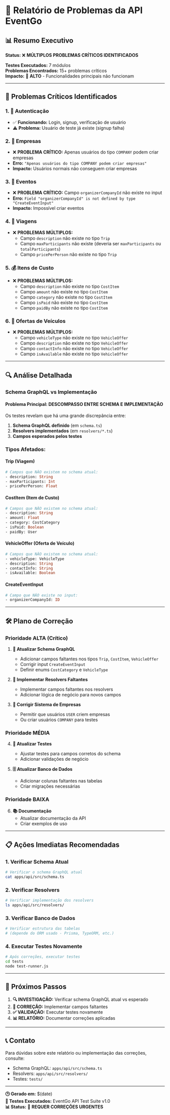# 🐛 Relatório de Problemas da API EventGo

## 📊 **Resumo Executivo**

**Status:** ❌ **MÚLTIPLOS PROBLEMAS CRÍTICOS IDENTIFICADOS**

**Testes Executados:** 7 módulos  
**Problemas Encontrados:** 15+ problemas críticos  
**Impacto:** 🔴 **ALTO** - Funcionalidades principais não funcionam

---

## 🚨 **Problemas Críticos Identificados**

### **1. 🔐 Autenticação**

- ✅ **Funcionando:** Login, signup, verificação de usuário
- ⚠️ **Problema:** Usuário de teste já existe (signup falha)

### **2. 🏢 Empresas**

- ❌ **PROBLEMA CRÍTICO:** Apenas usuários do tipo `COMPANY` podem criar empresas
- **Erro:** `"Apenas usuários do tipo COMPANY podem criar empresas"`
- **Impacto:** Usuários normais não conseguem criar empresas

### **3. 🎉 Eventos**

- ❌ **PROBLEMA CRÍTICO:** Campo `organizerCompanyId` não existe no input
- **Erro:** `Field "organizerCompanyId" is not defined by type "CreateEventInput"`
- **Impacto:** Impossível criar eventos

### **4. 🚌 Viagens**

- ❌ **PROBLEMAS MÚLTIPLOS:**
  - Campo `description` não existe no tipo `Trip`
  - Campo `maxParticipants` não existe (deveria ser `maxParticipants` ou `totalParticipants`)
  - Campo `pricePerPerson` não existe no tipo `Trip`

### **5. 💰 Itens de Custo**

- ❌ **PROBLEMAS MÚLTIPLOS:**
  - Campo `description` não existe no tipo `CostItem`
  - Campo `amount` não existe no tipo `CostItem`
  - Campo `category` não existe no tipo `CostItem`
  - Campo `isPaid` não existe no tipo `CostItem`
  - Campo `paidBy` não existe no tipo `CostItem`

### **6. 🚗 Ofertas de Veículos**

- ❌ **PROBLEMAS MÚLTIPLOS:**
  - Campo `vehicleType` não existe no tipo `VehicleOffer`
  - Campo `description` não existe no tipo `VehicleOffer`
  - Campo `contactInfo` não existe no tipo `VehicleOffer`
  - Campo `isAvailable` não existe no tipo `VehicleOffer`

---

## 🔍 **Análise Detalhada**

### **Schema GraphQL vs Implementação**

#### **Problema Principal:** **DESCOMPASSO ENTRE SCHEMA E IMPLEMENTAÇÃO**

Os testes revelam que há uma grande discrepância entre:

1. **Schema GraphQL definido** (em `schema.ts`)
2. **Resolvers implementados** (em `resolvers/*.ts`)
3. **Campos esperados pelos testes**

### **Tipos Afetados:**

#### **Trip (Viagem)**

```graphql
# Campos que NÃO existem no schema atual:
- description: String
- maxParticipants: Int
- pricePerPerson: Float
```

#### **CostItem (Item de Custo)**

```graphql
# Campos que NÃO existem no schema atual:
- description: String
- amount: Float
- category: CostCategory
- isPaid: Boolean
- paidBy: User
```

#### **VehicleOffer (Oferta de Veículo)**

```graphql
# Campos que NÃO existem no schema atual:
- vehicleType: VehicleType
- description: String
- contactInfo: String
- isAvailable: Boolean
```

#### **CreateEventInput**

```graphql
# Campo que NÃO existe no input:
- organizerCompanyId: ID
```

---

## 🛠️ **Plano de Correção**

### **Prioridade ALTA (Crítico)**

1. **📝 Atualizar Schema GraphQL**

   - Adicionar campos faltantes nos tipos `Trip`, `CostItem`, `VehicleOffer`
   - Corrigir input `CreateEventInput`
   - Definir enums `CostCategory` e `VehicleType`

2. **🔧 Implementar Resolvers Faltantes**

   - Implementar campos faltantes nos resolvers
   - Adicionar lógica de negócio para novos campos

3. **🏢 Corrigir Sistema de Empresas**
   - Permitir que usuários `USER` criem empresas
   - Ou criar usuários `COMPANY` para testes

### **Prioridade MÉDIA**

4. **🧪 Atualizar Testes**

   - Ajustar testes para campos corretos do schema
   - Adicionar validações de negócio

5. **🗄️ Atualizar Banco de Dados**
   - Adicionar colunas faltantes nas tabelas
   - Criar migrações necessárias

### **Prioridade BAIXA**

6. **📚 Documentação**
   - Atualizar documentação da API
   - Criar exemplos de uso

---

## 📋 **Ações Imediatas Recomendadas**

### **1. Verificar Schema Atual**

```bash
# Verificar o schema GraphQL atual
cat apps/api/src/schema.ts
```

### **2. Verificar Resolvers**

```bash
# Verificar implementação dos resolvers
ls apps/api/src/resolvers/
```

### **3. Verificar Banco de Dados**

```bash
# Verificar estrutura das tabelas
# (depende do ORM usado - Prisma, TypeORM, etc.)
```

### **4. Executar Testes Novamente**

```bash
# Após correções, executar testes
cd tests
node test-runner.js
```

---

## 🎯 **Próximos Passos**

1. **🔍 INVESTIGAÇÃO:** Verificar schema GraphQL atual vs esperado
2. **🔧 CORREÇÃO:** Implementar campos faltantes
3. **✅ VALIDAÇÃO:** Executar testes novamente
4. **📊 RELATÓRIO:** Documentar correções aplicadas

---

## 📞 **Contato**

Para dúvidas sobre este relatório ou implementação das correções, consulte:

- Schema GraphQL: `apps/api/src/schema.ts`
- Resolvers: `apps/api/src/resolvers/`
- Testes: `tests/`

---

**🕒 Gerado em:** $(date)  
**🧪 Testes Executados:** EventGo API Test Suite v1.0  
**📊 Status:** 🔴 **REQUER CORREÇÕES URGENTES**
